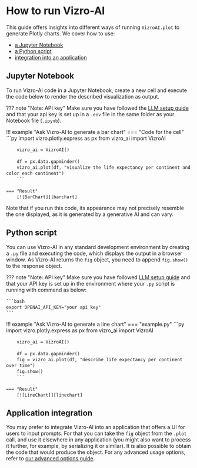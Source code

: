 # How to run Vizro-AI

This guide offers insights into different ways of running `VizroAI.plot` to generate Plotly charts. We cover how to use:

- [a Jupyter Notebook](#jupyter-notebook)
- [a Python script](#python-script)
- [integration into an application](#application-integration)

## Jupyter Notebook

To run Vizro-AI code in a Jupyter Notebook, create a new cell and execute the code below to render the described visualization as output.

??? note "Note: API key"
    Make sure you have followed the [LLM setup guide](../user-guides/install.md#set-up-access-to-a-large-language-model) and that your api key is set up in a `.env` file in the same folder as your Notebook file (`.ipynb`).

!!! example "Ask Vizro-AI to generate a bar chart"
    === "Code for the cell"
        ```py
        import vizro.plotly.express as px
        from vizro_ai import VizroAI

        vizro_ai = VizroAI()

        df = px.data.gapminder()
        vizro_ai.plot(df, "visualize the life expectancy per continent and color each continent")
        ```

    === "Result"
        [![BarChart]][barchart]

Note that if you run this code, its appearance may not precisely resemble the one displayed, as it is generated by a generative AI and can vary.

## Python script

You can use Vizro-AI in any standard development environment by creating a `.py` file and executing the code, which displays the output in a browser window. As Vizro-AI returns the `fig` object, you need to append `fig.show()` to the response object.

??? note "Note: API key"
    Make sure you have followed [LLM setup guide](../user-guides/install.md#set-up-access-to-a-large-language-model) and that your API key is set up in the environment where your `.py` script is running with command as below:

    ```bash
    export OPENAI_API_KEY="your api key"
    ```

!!! example "Ask Vizro-AI to generate a line chart"
    === "example.py"
        ```py
        import vizro.plotly.express as px
        from vizro_ai import VizroAI

        vizro_ai = VizroAI()

        df = px.data.gapminder()
        fig = vizro_ai.plot(df, "describe life expectancy per continent over time")
        fig.show()
        ```

    === "Result"
        [![LineChart]][linechart]

## Application integration

You may prefer to integrate Vizro-AI into an application that offers a UI for users to input prompts. For that you can take the `fig` object from the `.plot` call, and use it elsewhere in any application (you might also want to process it further, for example, by serializing it or similar). It is also possible to obtain the code that would produce the object. For any advanced usage options, refer to [our advanced options guide](advanced-options.md).

[barchart]: ../../assets/user_guides/bar_chart_gdp_per_continent.png
[linechart]: ../../assets/user_guides/line_chart_life_expect.png
